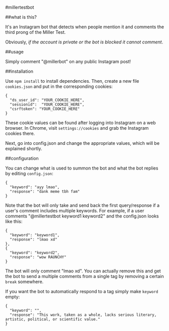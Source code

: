 #millertestbot

##what is this?

It's an Instagram bot that detects when people mention it and comments the third prong of the Miller Test.

Obviously, *if the account is private or the bot is blocked it cannot comment*.

##usage

Simply comment "@millerbot" on any public Instagram post!

##installation

Use `npm install` to install dependencies. Then, create a new file `cookies.json` and put in the corresponding cookies:

    {
      "ds_user_id": "YOUR_COOKIE_HERE",
      "sessionid":	"YOUR_COOKIE_HERE",
      "csrftoken": "YOUR_COOKIE_HERE"
    }

These cookie values can be found after logging into Instagram on a web browser. In Chrome, visit `settings://cookies` and grab the Instagram cookies there.

Next, go into config.json and change the appropriate values, which will be explained shortly.

##configuration

You can change what is used to summon the bot and what the bot replies by editing `config.json`:

    {
      "keyword": "ayy lmao",
      "response": "dank meme tbh fam"
    }
    
Note that the bot will only take and send back the first query/response if a user's comment includes multiple keywords. For example, if a user comments "@millertestbot keyword1 keyword2" and the config.json looks like this:

    {
      "keyword": "keyword1",
      "response": "lmao xd"
    },
    {
      "keyword": "keyword2",
      "response": "wow RAUNCHY"
    }
    
The bot will only comment "lmao xd". You can actually remove this and get the bot to send a multiple comments from a single tag by removing a certain `break` somewhere.

If you want the bot to automatically respond to a tag simply make `keyword` empty: 

    {
      "keyword": "",
      "response": "This work, taken as a whole, lacks serious literary, artistic, political, or scientific value."
    }